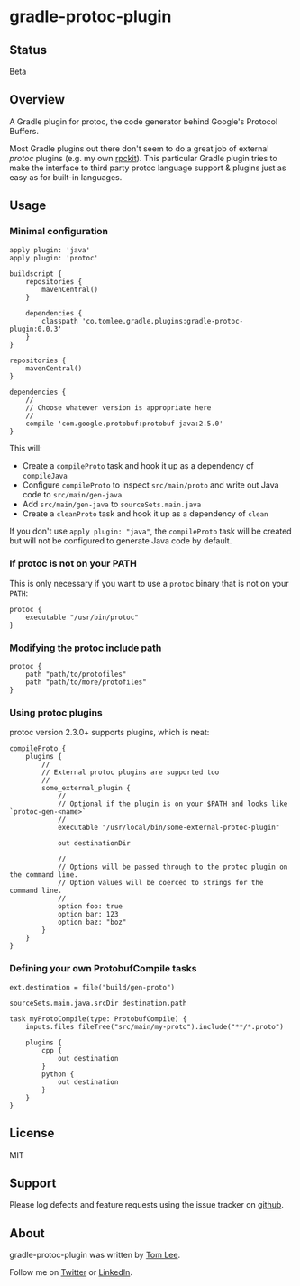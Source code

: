 # gradle-protoc-plugin

## Status

Beta

## Overview

A Gradle plugin for protoc, the code generator behind Google's Protocol Buffers.

Most Gradle plugins out there don't seem to do a great job of external *protoc*
plugins (e.g. my own [rpckit](http://github.com/thomaslee/protoc-gen-rpckit)).
This  particular Gradle plugin tries to make the interface to third party
protoc language support & plugins just as easy as for built-in languages.

## Usage

### Minimal configuration

    apply plugin: 'java'
    apply plugin: 'protoc'

    buildscript {
        repositories {
            mavenCentral()
        }

        dependencies {
            classpath 'co.tomlee.gradle.plugins:gradle-protoc-plugin:0.0.3'
        }
    }

    repositories {
        mavenCentral()
    }

    dependencies {
        //
        // Choose whatever version is appropriate here
        //
        compile 'com.google.protobuf:protobuf-java:2.5.0'
    }

This will:

* Create a `compileProto` task and hook it up as a dependency of `compileJava`
* Configure `compileProto` to inspect `src/main/proto` and write out Java code
to `src/main/gen-java`.
* Add `src/main/gen-java` to `sourceSets.main.java`
* Create a `cleanProto` task and hook it up as a dependency of `clean`

If you don't use `apply plugin: "java"`, the `compileProto` task will be created
but will not be configured to generate Java code by default.

### If protoc is not on your PATH

This is only necessary if you want to use a `protoc` binary that is not on
your `PATH`:

    protoc {
        executable "/usr/bin/protoc"
    }

### Modifying the protoc include path

    protoc {
        path "path/to/protofiles"
        path "path/to/more/protofiles"
    }

### Using protoc plugins

protoc version 2.3.0+ supports plugins, which is neat:

    compileProto {
        plugins {
            //
            // External protoc plugins are supported too
            //
            some_external_plugin {
                //
                // Optional if the plugin is on your $PATH and looks like `protoc-gen-<name>`
                //
                executable "/usr/local/bin/some-external-protoc-plugin"

                out destinationDir

                //
                // Options will be passed through to the protoc plugin on the command line.
                // Option values will be coerced to strings for the command line.
                //
                option foo: true
                option bar: 123
                option baz: "boz"
            }
        }
    }

### Defining your own ProtobufCompile tasks

    ext.destination = file("build/gen-proto")

    sourceSets.main.java.srcDir destination.path

    task myProtoCompile(type: ProtobufCompile) {
        inputs.files fileTree("src/main/my-proto").include("**/*.proto")

        plugins {
            cpp {
                out destination
            }
            python {
                out destination
            }
        }
    }

## License

MIT

## Support

Please log defects and feature requests using the issue tracker on [github](http://github.com/thomaslee/gradle-protoc-plugin/issues).

## About

gradle-protoc-plugin was written by [Tom Lee](http://tomlee.co).

Follow me on [Twitter](http://www.twitter.com/tglee) or
[LinkedIn](http://au.linkedin.com/pub/thomas-lee/2/386/629).

